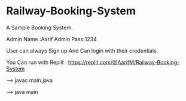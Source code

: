 # Railway-Booking-System

A Sample Booking System.

Admin Name :Aarif
Admin Pass:1234

User can always Sign up.And Can login with their credentials.

You Can run with Replit : https://replit.com/@AarifM/Railway-Booking-System

--> javac main.java

--> java main
